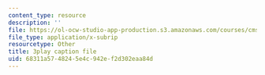 ```yaml
---
content_type: resource
description: ''
file: https://ol-ocw-studio-app-production.s3.amazonaws.com/courses/cms-608-game-design-spring-2014/68311a5748245e4c942ef2d302eaa84d_1506702.vtt
file_type: application/x-subrip
resourcetype: Other
title: 3play caption file
uid: 68311a57-4824-5e4c-942e-f2d302eaa84d
---
```

